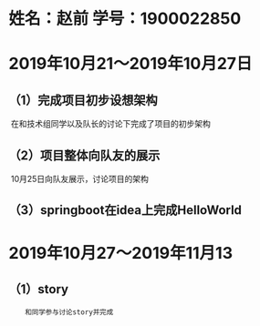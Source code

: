 # 姓名：赵前 学号：1900022850
# 2019年10月21～2019年10月27日

## （1）完成项目初步设想架构

​		在和技术组同学以及队长的讨论下完成了项目的初步架构

## （2）项目整体向队友的展示

​		10月25日向队友展示，讨论项目的架构

## （3）springboot在idea上完成HelloWorld
# 2019年10月27～2019年11月13
## （1）story
        和同学参与讨论story并完成
